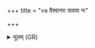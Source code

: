 +++
title = "०७ वैश्वानरः पावया नः"

+++
<details><summary>मूलम् (GR)</summary>

वैश्वानरः पावया नः पवित्रैर्  
यत् संगरम् अभिधावाम्य् आशाम् ।  
अनाजानन् मनसा याचमानो  
यत् तत्रैनो अप तत् सुवामि ॥
</details>